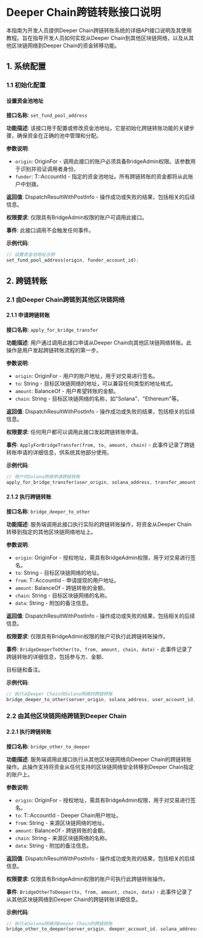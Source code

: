 # Deeper Chain跨链转账接口说明

本指南为开发人员提供Deeper Chain跨链转账系统的详细API接口说明及其使用教程。旨在指导开发人员如何实现从Deeper Chain到其他区块链网络，以及从其他区块链网络到Deeper Chain的资金转移功能。

## 1. 系统配置

### 1.1 初始化配置

#### 设置资金池地址

**接口名称**: `set_fund_pool_address`

**功能描述**: 该接口用于配置或修改资金池地址。它是初始化跨链转账功能的关键步骤，确保资金在正确的池中管理和分配。

**参数说明**:

- `origin`: OriginFor<T> - 调用此接口的账户必须具备BridgeAdmin权限。该参数用于识别并验证调用者身份。
- `funder`: T::AccountId - 指定的资金池地址。所有跨链转账的资金都将从此账户中划拨。

**返回值**: DispatchResultWithPostInfo - 操作成功或失败的结果，包括相关的后续信息。

**权限要求**: 仅限具有BridgeAdmin权限的账户可调用此接口。

**事件**: 此接口调用不会触发任何事件。

**示例代码**:

```rust
// 设置资金池地址示例
set_fund_pool_address(origin, funder_account_id);
```

## 2. 跨链转账

### 2.1 由Deeper Chain跨链到其他区块链网络

#### 2.1.1 申请跨链转账

**接口名称**: `apply_for_bridge_transfer`

**功能描述**: 用户通过调用此接口申请从Deeper Chain向其他区块链网络转账。此操作是用户发起跨链转账流程的第一步。

**参数说明**:

- `origin`: OriginFor<T> - 用户的账户地址，用于对交易进行签名。
- `to`: String - 目标区块链网络的地址，可以兼容任何类型的地址格式。
- `amount`: BalanceOf<T> - 用户希望转账的金额。
- `chain`: String - 目标区块链网络的名称，如"Solana"、"Ethereum"等。

**返回值**: DispatchResultWithPostInfo - 操作成功或失败的结果，包括相关的后续信息。

**权限要求**: 任何用户都可以调用此接口发起跨链转账申请。

**事件**: `ApplyForBridgeTransfer(from, to, amount, chain)` - 此事件记录了跨链转账申请的详细信息，供系统其他部分使用。

**示例代码**:

```rust
// 用户向Solana网络申请跨链转账
apply_for_bridge_transfer(user_origin, solana_address, transfer_amount, "Solana");
```

#### 2.1.2 执行跨链转账

**接口名称**: `bridge_deeper_to_other`

**功能描述**: 服务端调用此接口执行实际的跨链转账操作，将资金从Deeper Chain转移到指定的其他区块链网络地址上。

**参数说明**:

- `origin`: OriginFor<T> - 授权地址，需具有BridgeAdmin权限，用于对交易进行签名。
- `to`: String - 目标区块链网络的地址。
- `from`: T::AccountId - 申请提现的用户地址。
- `amount`: BalanceOf<T> - 跨链转账的金额。
- `chain`: String - 目标区块链网络的名称。
- `data`: String - 附加的备注信息。

**返回值**: DispatchResultWithPostInfo - 操作成功或失败的结果，包括相关的后续信息。

**权限要求**: 仅限具有BridgeAdmin权限的账户可执行此跨链转账操作。

**事件**: `BridgeDeeperToOther(to, from, amount, chain, data)` - 此事件记录了跨链转账的详细信息，包括参与方、金额、

目标链和备注。

**示例代码**:

```rust
// 执行从Deeper Chain向Solana网络的跨链转账
bridge_deeper_to_other(server_origin, solana_address, user_account_id, transfer_amount, "Solana", "备注信息");
```

### 2.2 由其他区块链网络跨链到Deeper Chain

#### 2.2.1 执行跨链转账

**接口名称**: `bridge_other_to_deeper`

**功能描述**: 服务端调用此接口执行从其他区块链网络向Deeper Chain的跨链转账操作。此操作支持将资金从任何支持的区块链网络安全转移到Deeper Chain指定的账户上。

**参数说明**:

- `origin`: OriginFor<T> - 授权地址，需具有BridgeAdmin权限，用于对交易进行签名。
- `to`: T::AccountId - Deeper Chain用户地址。
- `from`: String - 来源区块链网络的地址。
- `amount`: BalanceOf<T> - 跨链转账的金额。
- `chain`: String - 来源区块链网络的名称。
- `data`: String - 附加的备注信息。

**返回值**: DispatchResultWithPostInfo - 操作成功或失败的结果，包括相关的后续信息。

**权限要求**: 仅限具有BridgeAdmin权限的账户可执行此跨链转账操作。

**事件**: `BridgeOtherToDeeper(to, from, amount, chain, data)` - 此事件记录了从其他区块链网络到Deeper Chain的跨链转账详细信息。

**示例代码**:

```rust
// 执行从Solana网络向Deeper Chain的跨链转账
bridge_other_to_deeper(server_origin, deeper_account_id, solana_address, transfer_amount, "Solana", "备注信息");
```
